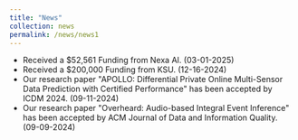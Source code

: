 ```yaml
---
title: "News"
collection: news
permalink: /news/news1
---
```


- Received a $52,561 Funding from Nexa AI. (03-01-2025)
- Received a $200,000 Funding from KSU. (12-16-2024)
- Our research paper "APOLLO: Differential Private Online Multi-Sensor Data Prediction with Certified Performance" has been accepted by ICDM 2024. (09-11-2024)
- Our research paper "Overheard: Audio-based Integral Event Inference" has been accepted by ACM Journal of Data and Information Quality. (09-09-2024)

